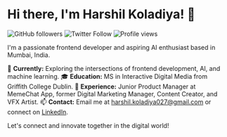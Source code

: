 # Hi there, I'm Harshil Koladiya! 👋

![GitHub followers](https://img.shields.io/github/followers/har27il?style=social)
![Twitter Follow](https://img.shields.io/twitter/follow/har27il?style=social)
![Profile views](https://komarev.com/ghpvc/?username=har27il)

I'm a passionate frontend developer and aspiring AI enthusiast based in Mumbai, India.

🚀 **Currently:** Exploring the intersections of frontend development, AI, and machine learning.
🎓 **Education:** MS in Interactive Digital Media from Griffith College Dublin.
💼 **Experience:** Junior Product Manager at MemeChat App, former Digital Marketing Manager, Content Creator, and VFX Artist.
📫 **Contact:** Email me at harshil.koladiya027@gmail.com or connect on [LinkedIn](https://www.linkedin.com/in/harshilkoladiya).

Let's connect and innovate together in the digital world!


